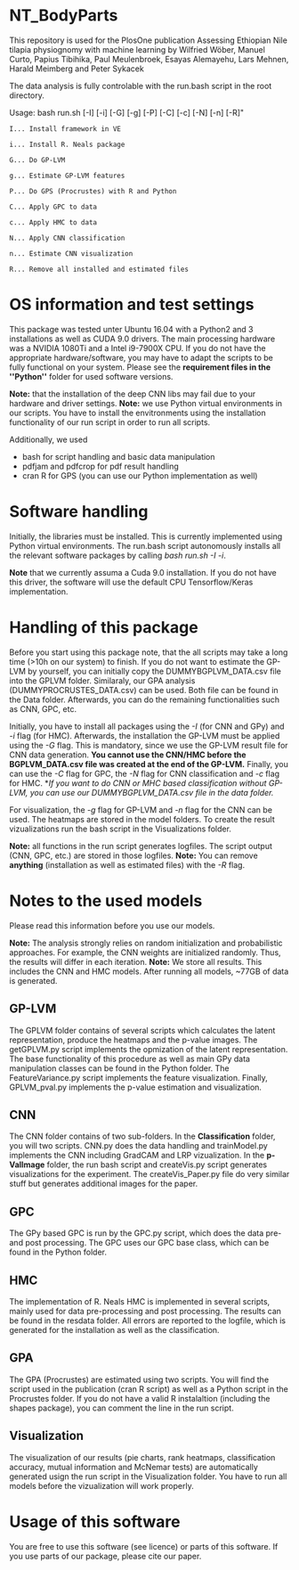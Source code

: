 # NT_BodyParts
This repository is used for the PlosOne publication Assessing Ethiopian Nile tilapia physiognomy with machine learning by Wilfried Wöber, Manuel Curto, Papius Tibihika, Paul Meulenbroek, Esayas Alemayehu, Lars Mehnen, Harald Meimberg and Peter Sykacek

The data analysis is fully controlable with the run.bash script in the root directory.

Usage: bash run.sh [-I] [-i] [-G] [-g] [-P] [-C] [-c] [-N] [-n] [-R]"
   
    I... Install framework in VE
    
    i... Install R. Neals package
    
    G... Do GP-LVM
    
    g... Estimate GP-LVM features
    
    P... Do GPS (Procrustes) with R and Python
    
    C... Apply GPC to data
    
    c... Apply HMC to data
    
    N... Apply CNN classification
    
    n... Estimate CNN visualization
    
    R... Remove all installed and estimated files


# OS information and test settings
This package was tested unter Ubuntu 16.04 with a Python2 and 3 installations as well as CUDA 9.0 drivers. The main processing hardware was a NVIDIA 1080Ti and a Intel i9-7900X CPU. If you do not have the appropriate hardware/software, you may have to adapt the scripts to be fully functional on your system. Please see the **requirement files in the ''Python''** folder for used software versions.

**Note:** that the installation of the deep CNN libs may fail due to your hardware and driver settings.
**Note:** we use Python virtual environments in our scripts. You have to install the envitronments using the installation functionality of our run script in order to run all scripts.

Additionally, we used
* bash for script handling and basic data manipulation
* pdfjam and pdfcrop for pdf result handling
* cran R for GPS (you can use our Python implementation as well)

# Software handling
Initially, the libraries must be installed. This is currently implemented using Python virtual environments. The run.bash script autonomously installs all the relevant software packages by calling *bash run.sh -I -i*. 

**Note** that we currently assuma a Cuda 9.0 installation. If you do not have this driver, the software will use the default CPU Tensorflow/Keras implementation.

# Handling of this package
Before you start using this package note, that the all scripts may take a long time (>10h on our system) to finish. If you do not want to estimate the GP-LVM by yourself, you can initially copy the DUMMYBGPLVM_DATA.csv file into the GPLVM folder. Similaraly, our GPA analysis (DUMMYPROCRUSTES_DATA.csv) can be used. Both file can be found in the Data folder. Afterwards, you can do the remaining functionalities such as CNN, GPC, etc. 

Initially, you have to install all packages using the *-I* (for CNN and GPy) and *-i* flag (for HMC). 
Afterwards, the installation the GP-LVM must be applied using the *-G* flag. This is mandatory, since we use the GP-LVM result file for CNN data generation. **You cannot use the CNN/HMC before the BGPLVM_DATA.csv file was created at the end of the GP-LVM.** Finally, you can use the *-C* flag for GPC, the *-N* flag for CNN classification and *-c* flag for HMC. 
**If you want to do CNN or MHC based classification without GP-LVM, you can use our DUMMYBGPLVM_DATA.csv file in the data folder.*

For visualization, the *-g* flag for GP-LVM and *-n* flag for the CNN can be used. The heatmaps are stored in the model folders. To create the result vizualizations run the bash script in the Visualizations folder.

**Note:** all functions in the run script generates logfiles. The script output (CNN, GPC, etc.) are stored in those logfiles.
**Note:** You can remove **anything** (installation as well as estimated files) with the *-R* flag.

# Notes to the used models
Please read this information before you use our models.

**Note:** The analysis strongly relies on random initialization and probabilistic approaches. For example, the CNN weights are initialized randomly. Thus, the results will differ in each iteration.
**Note:** We store all results. This includes the CNN and HMC models. After running all models, ~77GB of data is generated.

## GP-LVM
The GPLVM folder contains of several scripts which calculates the latent representation, produce the heatmaps and the p-value images. The getGPLVM.py script implements the opmization of the latent representation. The base functionality of this procedure as well as main GPy data manipulation classes can be found in the Python folder. The FeatureVariance.py script implements the feature visualization. Finally, GPLVM_pval.py implements the p-value estimation and visualization.
## CNN
The CNN folder contains of two sub-folders. In the **Classification** folder, you will two scripts. CNN.py does the data handling and trainModel.py implements the CNN including GradCAM and LRP vizualization. In the **p-ValImage** folder, the run bash script and createVis.py script generates visualizations for the experiment. The createVis_Paper.py file do very similar stuff but generates additional images for the paper.
## GPC 
The GPy based GPC is run by the GPC.py script, which does the data pre- and post processing. The GPC uses our GPC base class, which can be found in the Python folder.
## HMC
The implementation of R. Neals HMC is implemented in several scripts, mainly used for data pre-processing and post processing. The results can be found in the resdata folder. All errors are reported to the logfile, which is generated for the installation as well as the classification.
## GPA
The GPA (Procrustes) are estimated using two scripts. You will find the script used in the publication (cran R script) as well as a Python script in the Procrustes folder. If you do not have a valid R instalaltion (including the shapes package), you can comment the line in the run script.
## Visualization
The visualization of our results (pie charts, rank heatmaps, classification accuracy, mutual information and McNemar tests) are automatically generated usign the run script in the Visualization folder. You have to run all models before the vizualization will work properly.

# Usage of this software
You are free to use this software (see licence) or parts of this software. If you use parts of our package, please cite our paper.
